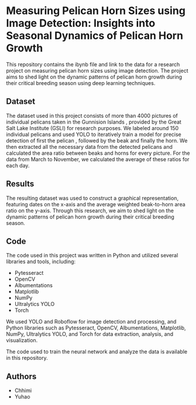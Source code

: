 # Measuring Pelican Horn Sizes using Image Detection: Insights into Seasonal Dynamics of Pelican Horn Growth

This repository contains the ibynb file and link to the data for a research project on measuring pelican horn sizes using image detection. The project aims to shed light on the dynamic patterns of pelican horn growth during their critical breeding season using deep learning techniques.

## Dataset

The dataset used in this project consists of more than 4000 pictures of individual pelicans taken in the Gunnision Islands , provided by the Great Salt Lake Institute (GSLI) for research purposes. We labeled around 150 individual pelicans and used YOLO to iteratively train a model for precise detection of first the pelican , followed by the beak and finally the horn. We then extracted all the necessary data from the detected pelicans and calculated the area ratio between beaks and horns for every picture. For the data from March to November, we calculated the average of these ratios for each day.

## Results

The resulting dataset was used to construct a graphical representation, featuring dates on the x-axis and the average weighted beak-to-horn area ratio on the y-axis. Through this research, we aim to shed light on the dynamic patterns of pelican horn growth during their critical breeding season.

## Code

The code used in this project was written in Python and utilized several libraries and tools, including:

- Pytesseract
- OpenCV
- Albumentations
- Matplotlib
- NumPy
- Ultralytics YOLO
- Torch

We used YOLO and Roboflow for image detection and processing, and Python libraries such as Pytesseract, OpenCV, Albumentations, Matplotlib, NumPy, Ultralytics YOLO, and Torch for data extraction, analysis, and visualization.

The code used to train the neural network and analyze the data is available in this repository.

## Authors

- Chhimi
- Yuhao
